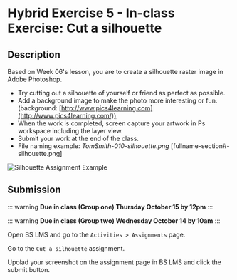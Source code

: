 # Hybrid Exercise 5 - In-class Exercise: Cut a silhouette

## Description

Based on Week 06's lesson, you are to create a silhouette raster image in Adobe Photoshop.

- Try cutting out a silhouette of yourself or friend as perfect as possible.
- Add a background image to make the photo more interesting or fun. (background: [http://www.pics4learning.com](http://www.pics4learning.com/))
- When the work is completed, screen capture your artwork in Ps workspace including the layer view. 
- Submit your work at the end of the class.
- File naming example: *TomSmith-010-silhouette.png* [fullname-section#-silhouette.png]

<img src="../assets/5_silhouette-example.png" alt="Silhouette Assignment Example">

## Submission

::: warning
**Due in class (Group one) Thursday October 15 by 12pm**
:::

::: warning
**Due in class (Group two) Wednesday October 14 by 10am**
:::

Open BS LMS and go to the `Activities > Assignments` page.

Go to the `Cut a silhouette` assignment.

Upolad your screenshot on the assignment page in BS LMS and click the submit button.